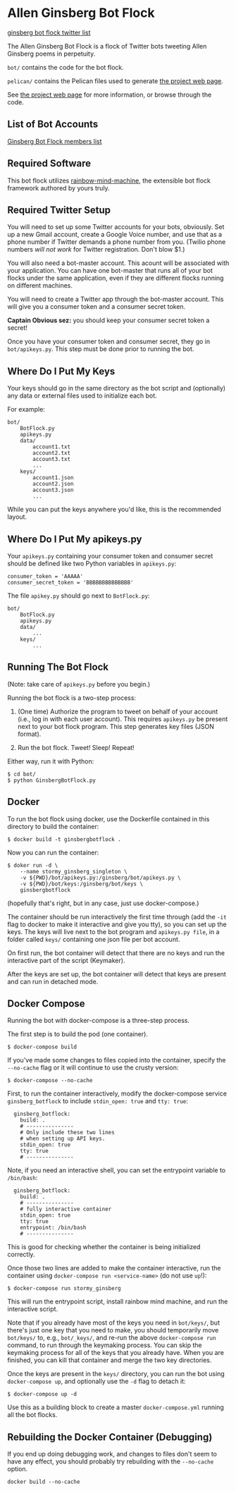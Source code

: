 # Allen Ginsberg Bot Flock

[ginsberg bot flock twitter list](https://twitter.com/charlesreid1/lists/ginsbergbotflock)

The Allen Ginsberg Bot Flock is a flock of Twitter bots
tweeting Allen Ginsberg poems in perpetuity.

`bot/` contains the code for the bot flock.

`pelican/` contains the Pelican files used to generate [the project web page](http://charlesreid1.github.io/ginsberg).

See [the project web page](http://charlesreid1.github.io/ginsberg) for more information,
or browse through the code.

## List of Bot Accounts

[Ginsberg Bot Flock members list](https://twitter.com/charlesreid1/lists/ginsbergbotflock/members)

## Required Software

This bot flock utilizes [rainbow-mind-machine](https://github.com/charlesreid1/rainbow-mind-machine),
the extensible bot flock framework authored by yours truly.

## Required Twitter Setup

You will need to set up some Twitter accounts for your bots, obviously.
Set up a new Gmail account, create a Google Voice number, and use that 
as a phone number if Twitter demands a phone number from you.
(Twilio phone numbers _will not work_ for Twitter registration. Don't blow $1.)

You will also need a bot-master account. This acount will be associated with
your application. You can have one bot-master that runs all of your bot flocks
under the same application, even if they are different flocks running on 
different machines.

You will need to create a Twitter app through the bot-master account.
This will give you a consumer token and a consumer secret token.

**Captain Obvious sez:** you should keep your consumer secret token a secret!

Once you have your consumer token and consumer secret, they go in `bot/apikeys.py`.
This step must be done prior to running the bot.

## Where Do I Put My Keys

Your keys should go in the same directory as
the bot script and (optionally) any data or 
external files used to initialize each bot.

For example:

```
bot/
    BotFlock.py
    apikeys.py
    data/
        account1.txt
        account2.txt
        account3.txt
        ...
    keys/
        account1.json
        account2.json
        account3.json
        ...
```

While you can put the keys anywhere you'd like,
this is the recommended layout.

## Where Do I Put My apikeys.py

Your `apikeys.py` containing your consumer token
and consumer secret should be defined like two
Python variables in `apikeys.py`:

```
consumer_token = 'AAAAA'
consumer_secret_token = 'BBBBBBBBBBBBBB'
```

The file `apikey.py` should go next to `BotFlock.py`:

```
bot/
    BotFlock.py
    apikeys.py
    data/
        ...
    keys/
        ...
```


## Running The Bot Flock

(Note: take care of `apikeys.py` before you begin.)

Running the bot flock is a two-step process:

1. (One time) Authorize the program to tweet on behalf of your account 
    (i.e., log in with each user account). This requires `apikeys.py` be present
    next to your bot flock program. This step generates key files (JSON format).

2. Run the bot flock. Tweet! Sleep! Repeat!

Either way, run it with Python:

```
$ cd bot/
$ python GinsbergBotFlock.py
```

## Docker

To run the bot flock using docker, use the Dockerfile
contained in this directory to build the container:

```
$ docker build -t ginsbergbotflock .
```

Now you can run the container:

```
$ doker run -d \
    --name stormy_ginsberg_singleton \
    -v ${PWD}/bot/apikeys.py:/ginsberg/bot/apikeys.py \
    -v ${PWD}/bot/keys:/ginsberg/bot/keys \
    ginsbergbotflock
```

(hopefully that's right, but in any case, just use docker-compose.)

The container should be run interactively the first time through
(add the `-it` flag to docker to make it interactive and give you tty),
so you can set up the keys. The keys will live next to the bot program
and `apikeys.py file`, in a folder called `keys/` containing one json file
per bot account.

On first run, the bot container will detect that there are no keys and 
run the interactive part of the script (Keymaker).

After the keys are set up, the bot container will detect that keys are present
and can run in detached mode.

##  Docker Compose

Running the bot with docker-compose is a three-step process.

The first step is to build the pod (one container).

```
$ docker-compose build
```

If you've made some changes to files copied into the 
container, specify the `--no-cache` flag or it will
continue to use the crusty version:

```
$ docker-compose --no-cache
```

First, to run the container interactively,
modify the docker-compose service `ginsberg_botflock`
to include `stdin_open: true` and `tty: true`:

```
  ginsberg_botflock:
    build: . 
    # ---------------
    # Only include these two lines 
    # when setting up API keys. 
    stdin_open: true
    tty: true
    # ---------------
```

Note, if you need an interactive shell, you can
set the entrypoint variable to `/bin/bash`:

```
  ginsberg_botflock:
    build: . 
    # ---------------
    # fully interactive container
    stdin_open: true
    tty: true
    entrypoint: /bin/bash
    # ---------------
```

This is good for checking whether the container 
is being initialized correctly.

Once those two lines are added to make the container
interactive, run the container using `docker-compose run <service-name>` 
(do not use `up`!):

```
$ docker-compose run stormy_ginsberg
```

This will run the entrypoint script, install 
rainbow mind machine, and run the interactive 
script.

Note that if you already have most of the keys 
you need in `bot/keys/`, but there's just one 
key that you need to make, you should 
temporarily move `bot/keys/` to, e.g., `bot/_keys/`,
and re-run the above `docker-compose run` command,
to run through the keymaking process.
You can skip the keymaking process for all of the
keys that you already have. When you are finished, 
you can kill that container and merge the two
key directories.

Once the keys are present in the `keys/` directory, 
you can run the bot using `docker-compose up`, 
and optionally use the `-d` flag to detach it:

```
$ docker-compose up -d
```

Use this as a building block to create a
master `docker-compose.yml` running all the 
bot flocks.

## Rebuilding the Docker Container (Debugging)

If you end up doing debugging work,
and changes to files don't seem to have 
any effect, you should probably try 
rebuilding with the `--no-cache` option.

```
docker build --no-cache
```

